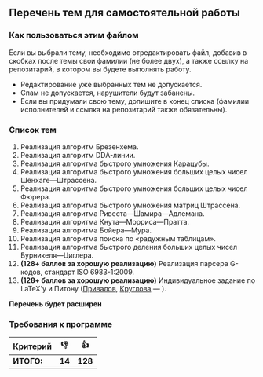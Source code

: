 ## Перечень тем для самостоятельной работы

### Как пользоваться этим файлом

Если вы выбрали тему, необходимо отредактировать файл, добавив в скобках после темы свои фамилии (не более двух), а также ссылку на репозитарий, в котором вы будете выполнять работу.
* Редактирование уже выбранных тем не допускается.
* Спам не допускается, нарушители будут забанены.
* Если вы придумали свою тему, допишите в конец списка (фамилии исполнителей и ссылка на репозитарий также обязательны).
 
### Список тем

1. Реализация алгоритм Брезенхема.
2. Реализация алгоритм DDA-линии.
3. Реализация алгоритма быстрого умножения Карацубы.
4. Реализация алгоритма быстрого умножения больших целых чисел Шёнхаге—Штрассена.
5. Реализация алгоритма быстрого умножения больших целых чисел Фюрера.
6. Реализация алгоритма быстрого умножения матриц Штрассена.
7. Реализация алгоритма Ривеста—Шамира—Адлемана.
8. Реализация алгоритма Кнута—Морриса—Пратта.
9. Реализация алгоритма Бойера—Мура.
10. Реализация алгоритма поиска по «радужным таблицам».
11. Реализация алгоритма быстрого деления больших целых чисел Бурникеля—Циглера.
12. **(128+ баллов за хорошую реализацию)** Реализация парсера G-кодов, стандарт ISO 6983-1:2009.
13. **(128+ баллов за хорошую реализацию)** Индивидуальное задание по LaTeX'у и Питону ([Привалов](http://github.com/qweerty), [Круглова](https://github.com/Nastiaa) — ).

**Перечень будет расширен**

### Требования к программе

Критерий      | :-1: | :+1: 
------------- | -----|-------
**ИТОГО:** | **14** | **128**
